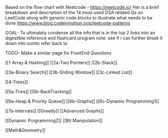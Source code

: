 Based on the flow chart with Neetcode - https://neetcode.io/
Her is a brief breakdown and description of the 14 most used DSA related Qs on LeetCode along with generic code blocks to illustrate what needs to be done
https://www.blog.codeinmotion.io/p/leetcode-patterns

GOAL- To ultimately condense all the info that is in the top 2 links into an digestible reference and flashcard program
note: see if i can further break it down into somto refer back to

TODO- Make a similar page for FrontEnd Questions

[[1-Array & Hashing]]
[[2a-Two Pointers]]
[[2b-Stack]]

[[3a-Binary Search]]
[[3b-Sliding Window]]
[[3c-Linked List]]

[[4-Trees]]

[[5a-Tries]]
[[5b-BackTracking]]

[[6a-Heap & Priority Queue]]
[[6b-Graphs]]
[[6c-Dynamic Programming1]]

[[7a-Intervals]]
[[Greedy]]
[[Advanced Graphs]]

[[Dynamic Programming2]]
[[Bit Manipulation]]

[[Math&Geometry]]